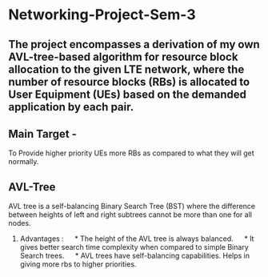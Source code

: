 # **Networking-Project-Sem-3**
## The project encompasses a derivation of my own AVL-tree-based algorithm for resource block allocation to the given LTE network, where the number of resource blocks (RBs) is allocated to User Equipment (UEs) based on the demanded application by each pair.
## Main Target - 
To Provide higher priority UEs more
RBs as compared to what they will get normally.
## AVL-Tree
AVL tree is a self-balancing Binary Search Tree (BST)
where the difference between heights of left and right subtrees
cannot be more than one for all nodes.
1) Advantages :
  &emsp; * The height of the AVL tree is always balanced.
  &emsp; * It gives better search time complexity when compared to
simple Binary Search trees. 
  &emsp; * AVL trees have self-balancing capabilities.
 Helps in giving more rbs to higher priorities.
